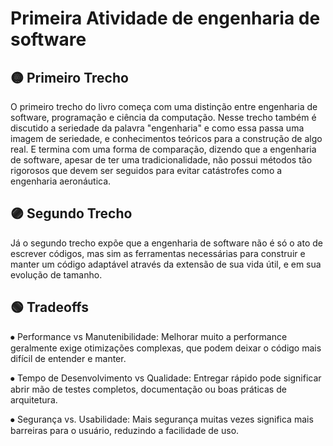 # Primeira Atividade de engenharia de software

## 🟡 Primeiro Trecho
O primeiro trecho do livro começa com uma distinção entre engenharia de software, programação e ciência da computação. Nesse trecho também é discutido a seriedade da palavra "engenharia" e como essa passa uma imagem de seriedade, e conhecimentos teóricos para a construção de algo real. E termina com uma forma de comparação, dizendo que a engenharia de software, apesar de ter uma tradicionalidade, não possui métodos tão rigorosos que devem ser seguidos para evitar catástrofes como a engenharia aeronáutica.

## 🟣 Segundo Trecho
Já o segundo trecho expõe que a engenharia de software não é só o ato de escrever códigos, mas sim as ferramentas necessárias para construir e manter um código adaptável através da extensão de sua vida útil, e em sua evolução de tamanho.

## 🟢 Tradeoffs

⦁	Performance vs Manutenibilidade: Melhorar muito a performance geralmente exige otimizações complexas, que podem deixar o código mais difícil de entender e manter.

⦁	Tempo de Desenvolvimento vs Qualidade: Entregar rápido pode significar abrir mão de testes completos, documentação ou boas práticas de arquitetura.

⦁	Segurança vs. Usabilidade: Mais segurança muitas vezes significa mais barreiras para o usuário, reduzindo a facilidade de uso.
